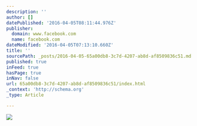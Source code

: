 ```yaml
---
description: ''
author: []
datePublished: '2016-04-05T08:11:44.976Z'
publisher:
  domain: www.facebook.com
  name: facebook.com
dateModified: '2016-04-05T07:13:10.660Z'
title: ''
sourcePath: _posts/2016-04-05-65a00db8-3c7d-4207-ab8d-af8509836c51.md
published: true
inFeed: true
hasPage: true
inNav: false
url: 65a00db8-3c7d-4207-ab8d-af8509836c51/index.html
_context: 'http://schema.org'
_type: Article

---
```

![](https://scontent.xx.fbcdn.net/hphotos-xta1/v/t1.0-9/12027576_162869357386718_244905342494004703_n.jpg?oh=efe1bdb51c3d4d2d8046e3494a2f9375&oe=57879478)